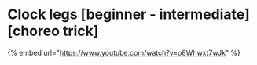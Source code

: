 # Clock legs \[beginner - intermediate] \[choreo trick]

{% embed url="https://www.youtube.com/watch?v=o8Whwxt7wJk" %}